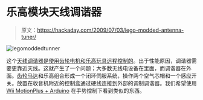 # 乐高模块天线调谐器

> 原文：<https://hackaday.com/2009/07/03/lego-modded-antenna-tuner/>

![legomoddedtunner](img/4b9ac58630e4cc824f1d12acdba7f91a.png "legomoddedtunner")

这个[天线调谐器是使用齿轮电机和乐高玩具远程控制的](http://www.n3ox.net/projects/servo/)。出于性能原因，调谐器需要更靠近天线。这就产生了一个问题；大多数无线电设备在里面，而调谐器在外面。[齿轮马达](http://www.hobbyengineering.com/SectionM.html#IX1415)和乐高组合形成一个闭环伺服系统，操作两个空气芯帽和一个感应开关。放置在收音机附近的控制盒通过硬线连接到外部的调制调谐器。我们希望使用 [Wii MotionPlus + Arduino](http://hackaday.com/2009/06/23/wii-motionplus-arduino/) 在手势控制下看到类似的东西。